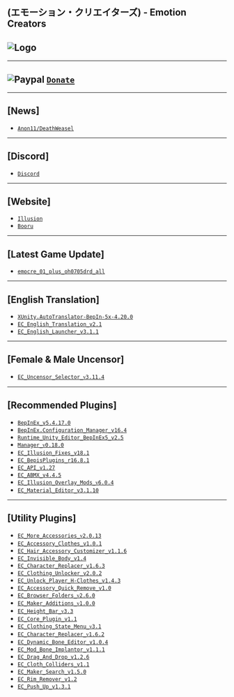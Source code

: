 (エモーション・クリエイターズ) - Emotion Creators
--

![Logo](https://i.imgur.com/h7vJ6Kj.png")
--

---
![Paypal](https://i.imgur.com/3V57ymK.png") [`Donate`](https://paypal.me/PastebinSupport?locale.x=en_US)
--

---
**[News]** 
--
- [`Anon11/DeathWeasel`](https://www.patreon.com/posts/53085409)

---
**[Discord]**
--
- [`Discord`](https://discord.gg/hevygx6)

---
**[Website]**
--
- [`Illusion`](http://www.illusion.jp/preview/emocre/index.php)
- [`Booru`](https://www.patreon.com/posts/30803118)

---
**[Latest Game Update]**
--
- [`emocre_01_plus_oh0705drd_all`](https://mega.nz/#!ENAmUQSD!oNhEnvwDJeFaPNLyaQPfS3y5R_wyupBkAW6tk_Ox4RA)

---
**[English Translation]**
--
- [`XUnity.AutoTranslator-BepIn-5x-4.20.0`](https://github.com/bbepis/XUnity.AutoTranslator/releases)
- [`EC_English_Translation_v2.1`](https://www.patreon.com/posts/26682716)
- [`EC_English_Launcher_v3.1.1`](https://github.com/IllusionMods/IllusionLaunchers/releases)

---
**[Female & Male Uncensor]**
--
- [`EC_Uncensor_Selector_ᴠ3.11.4`](https://github.com/IllusionMods/KK_Plugins)

---
**[Recommended Plugins]**
--
- [`BepInEx_v5.4.17.0`](https://github.com/BepInEx/BepInEx/releases)
- [`BepInEx.Configuration_Manager_v16.4`](https://github.com/BepInEx/BepInEx.ConfigurationManager/releases/tag/v16.4)
- [`Runtime_Unity_Editor_BepInEx5_v2.5`](https://github.com/ManlyMarco/RuntimeUnityEditor/releases/latest)
- [`Manager_ᴠ0.18.0`](https://github.com/IllusionMods/KKManager/releases)
- [`EC_Illusion_Fixes_v18.1`](https://github.com/IllusionMods/IllusionFixes/releases)
- [`EC_BepisPlugins_r16.8.1`](https://github.com/IllusionMods/BepisPlugins/releases) 
- [`EC_API_v1.27`](https://github.com/IllusionMods/IllusionModdingAPI/releases)
- [`EC_ABMX_v4.4.5`](https://github.com/ManlyMarco/ABMX/releases)
- [`EC_Illusion_Overlay_Mods_ᴠ6.0.4`](https://github.com/ManlyMarco/Illusion-Overlay-Mods/releases/) 
- [`EC_Material_Editor_v3.1.10`](https://github.com/IllusionMods/KK_Plugins)

---
**[Utility Plugins]**
--
- [`EC_More_Accessories_ᴠ2.0.13`](https://github.com/jalil49/MoreAccessories/releases)
- [`EC_Accessory_Clothes_v1.0.1`](https://github.com/IllusionMods/KK_Plugins)
- [`EC_Hair_Accessory_Customizer_v1.1.6`](https://github.com/IllusionMods/KK_Plugins)
- [`EC_Invisible_Body_v1.4`](https://github.com/IllusionMods/KK_Plugins)
- [`EC_Character_Replacer_v1.6.3`](https://github.com/IllusionMods/CharacterReplacer/releases)
- [`EC_Clothing_Unlocker_v2.0.2`](https://github.com/IllusionMods/KK_Plugins)
- [`EC_Unlock_Player_H-Clothes_v1.4.3`](https://github.com/Mantas-2155X/UnlockPlayerHClothes/releases)
- [`EC_Accessory_Quick_Remove_v1.0`](https://github.com/IllusionMods/KK_Plugins)
- [`EC_Browser_Folders_ᴠ2.6.0`](https://www.patreon.com/posts/40644638)
- [`EC_Maker_Additions_ᴠ1.0.0`](https://github.com/Mantas-2155X/MakerAdditions)
- [`EC_Height_Bar_ᴠ3.3`](https://www.patreon.com/posts/35859949)
- [`EC_Core_Plugin_v1.1`](https://github.com/ManlyMarco/EC_CorePlugins)
- [`EC_Clothing_State_Menu_ᴠ3.1`](https://www.patreon.com/posts/37378336)
- [`EC_Character_Replacer_ᴠ1.6.2`](https://github.com/IllusionMods/CharacterReplacer/releases)
- [`EC_Dynamic_Bone_Editor_v1.0.4`](https://github.com/IllusionMods/KK_Plugins)
- [`EC_Mod_Bone_Implantor_v1.1.1`](https://github.com/IllusionMods/ModBoneImplantor)
- [`EC_Drag_And_Drop_v1.2.6`](https://github.com/IllusionMods/DragAndDrop)
- [`EC_Cloth_Colliders_v1.1`](https://www.patreon.com/posts/35139324)
- [`EC_Maker_Search_v1.5.0`](https://github.com/Mantas-2155X/MakerSearch/releases/tag/v1.5.0)
- [`EC_Rim_Remover_v1.2`](https://github.com/IllusionMods/RimRemover)
- [`EC_Push_Up_v1.3.1`](https://github.com/IllusionMods/KK_Plugins)
